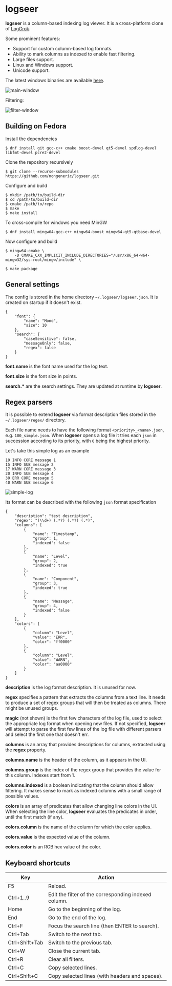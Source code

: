 # logseer

**logseer** is a column-based indexing log viewer. It is a cross-platform clone of [LogGrok](https://github.com/pekabon/LogGrok).

Some prominent features:
* Support for custom column-based log formats.
* Ability to mark columns as indexed to enable fast filtering.
* Large files support.
* Linux and Windows support.
* Unicode support.

The latest windows binaries are available [here](https://github.com/nongeneric/logseer/releases).

![main-window](docs/main-window.png "main window")

Filtering:

![filter-window](docs/filter-window.png "filter window")

## Building on Fedora

Install the dependencies

    $ dnf install git gcc-c++ cmake boost-devel qt5-devel spdlog-devel libfmt-devel pcre2-devel

Clone the repository recursively

    $ git clone --recurse-submodules https://github.com/nongeneric/logseer.git

Configure and build

    $ mkdir /path/to/build-dir
    $ cd /path/to/build-dir
    $ cmake /path/to/repo
    $ make
    $ make install

To cross-compile for windows you need MinGW

    $ dnf install mingw64-gcc-c++ mingw64-boost mingw64-qt5-qtbase-devel

Now configure and build

    $ mingw64-cmake \
        -D CMAKE_CXX_IMPLICIT_INCLUDE_DIRECTORIES="/usr/x86_64-w64-mingw32/sys-root/mingw/include" \
        .
    $ make package

## General settings

The config is stored in the home directory ``~/.logseer/logseer.json``. It is created on startup if it doesn't exist.

    {
        "font": {
            "name": "Mono",
            "size": 10
        },
        "search": {
            "caseSensitive": false,
            "messageOnly": false,
            "regex": false
        }
    }

**font.name** is the font name used for the log text.

**font.size** is the font size in points.

**search.\*** are the search settings. They are updated at runtime by **logseer**.

## Regex parsers

It is possible to extend **logseer** via format description files stored in the ``~/.logseer/regex/`` directory.

Each file name needs to have the following format ``<priority>_<name>.json``, e.g. ``100_simple.json``. When **logseer** opens a log file it tries each ``json`` in succession according to its priority, with ``0`` being the highest priority.

Let's take this simple log as an example

    10 INFO CORE message 1
    15 INFO SUB message 2
    17 WARN CORE message 3
    20 INFO SUB message 4
    30 ERR CORE message 5
    40 WARN SUB message 6

![simple-log](docs/simple.png "simple-log")

Its format can be described with the following ``json`` format specification

    {
        "description": "test description",
        "regex": "(\\d+) (.*?) (.*?) (.*)",
        "columns": [
            {
                "name": "Timestamp",
                "group": 1,
                "indexed": false
            },
            {
                "name": "Level",
                "group": 2,
                "indexed": true
            },
            {
                "name": "Component",
                "group": 3,
                "indexed": true
            },
            {
                "name": "Message",
                "group": 4,
                "indexed": false
            }
        ],
        "colors": [
            {
                "column": "Level",
                "value": "ERR",
                "color": "ff0000"
            },
            {
                "column": "Level",
                "value": "WARN",
                "color": "aa0000"
            }
        ]
    }

**description** is the log format description. It is unused for now.

**regex** specifies a pattern that extracts the columns from a text line. It needs to produce a set of regex groups that will then be treated as columns. There might be unused groups.

**magic** (not shown) is the first few characters of the log file, used to select the appropriate log format when opening new files. If not specified, **logseer** will attempt to parse the first few lines of the log file with different parsers and select the first one that doesn't err.

**columns** is an array that provides descriptions for columns, extracted using the **regex** property.

**columns.name** is the header of the column, as it appears in the UI.

**columns.group** is the index of the regex group that provides the value for this column. Indexes start from 1.

**columns.indexed** is a boolean indicating that the column should allow filtering. It makes sense to mark as indexed columns with a small range of possible values.

**colors** is an array of predicates that allow changing line colors in the UI. When selecting the line color, **logseer** evaluates the predicates in order, until the first match (if any).

**colors.column** is the name of the column for which the color applies.

**colors.value** is the expected value of the column.

**colors.color** is an RGB hex value of the color.

## Keyboard shortcuts

Key | Action
--- | ---
F5 | Reload.
Ctrl+1..9 | Edit the filter of the corresponding indexed column.
Home | Go to the beginning of the log.
End | Go to the end of the log.
Ctrl+F | Focus the search line (then ENTER to search).
Ctrl+Tab | Switch to the next tab.
Ctrl+Shift+Tab | Switch to the previous tab.
Ctrl+W | Close the current tab.
Ctrl+R | Clear all filters.
Ctrl+C | Copy selected lines.
Ctrl+Shift+C | Copy selected lines (with headers and spaces).
